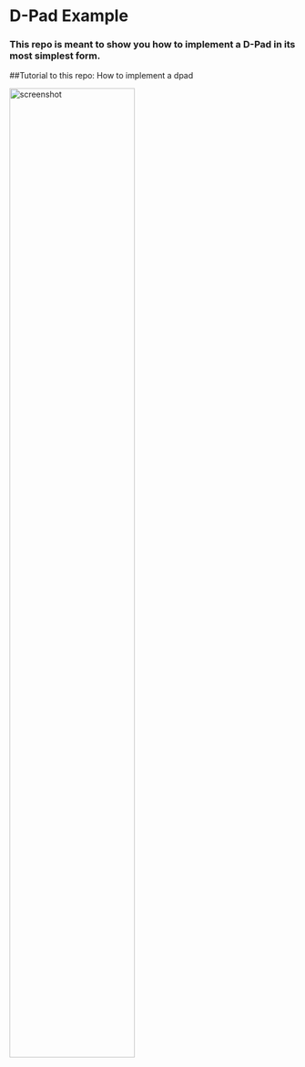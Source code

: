 # D-Pad Example
### This repo is meant to show you how to implement a D-Pad in its most simplest form.
##Tutorial to this repo: How to implement a dpad

<img width="66%" src="implement-a-dpad.png" alt="screenshot">

